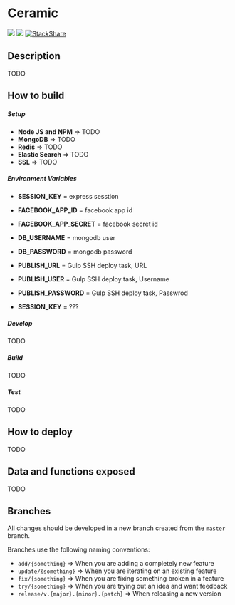 # Ceramic
![](https://travis-ci.org/Axodoss/Ceramic.svg)
![](https://david-dm.org/Axodoss/Ceramic.svg)
[![StackShare](http://img.shields.io/badge/tech-stack-0690fa.svg?style=flat)](http://stackshare.io/Axodoss/ceramic)

## Description
TODO

## How to build
##### Setup
* **Node JS and NPM** => TODO
* **MongoDB** => TODO
* **Redis** => TODO
* **Elastic Search** => TODO
* **SSL** => TODO

##### Environment Variables
* **SESSION_KEY** = express sesstion
* **FACEBOOK_APP_ID** = facebook app id
* **FACEBOOK_APP_SECRET** = facebook secret id
* **DB_USERNAME** = mongodb user
* **DB_PASSWORD** = mongodb password

* **PUBLISH_URL** = Gulp SSH deploy task, URL
* **PUBLISH_USER** =  Gulp SSH deploy task, Username
* **PUBLISH_PASSWORD** =  Gulp SSH deploy task, Passwrod

* **SESSION_KEY** = ???

##### Develop
TODO

##### Build
TODO

##### Test
TODO

## How to deploy
TODO

## Data and functions exposed
TODO

## Branches
All changes should be developed in a new branch created from the `master` branch.

Branches use the following naming conventions:
* `add/{something}` => When you are adding a completely new feature
* `update/{something}` => When you are iterating on an existing feature
* `fix/{something}` => When you are fixing something broken in a feature
* `try/{something}` => When you are trying out an idea and want feedback
* `release/v.{major}.{minor}.{patch}` => When releasing a new version
